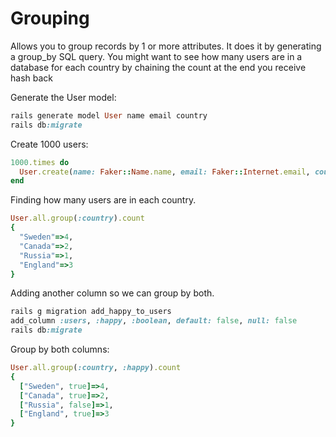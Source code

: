 # Grouping
Allows you to group records by 1 or more attributes. It does it by generating a group_by SQL query. You might want to see how many users are in a database for each country by chaining the count at the end you receive hash back

Generate the User model:
```ruby
rails generate model User name email country
rails db:migrate
```

Create 1000 users:
```ruby
1000.times do
  User.create(name: Faker::Name.name, email: Faker::Internet.email, country: Faker::Address.country)
end
```

Finding how many users are in each country.
```ruby
User.all.group(:country).count
{
  "Sweden"=>4,
  "Canada"=>2,
  "Russia"=>1,
  "England"=>3
}
```

Adding another column so we can group by both.
```ruby
rails g migration add_happy_to_users
add_column :users, :happy, :boolean, default: false, null: false
rails db:migrate
```

Group by both columns:
```ruby
User.all.group(:country, :happy).count
{
  ["Sweden", true]=>4,
  ["Canada", true]=>2,
  ["Russia", false]=>1,
  ["England", true]=>3
}
```
